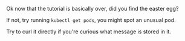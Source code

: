 
Ok now that the tutorial is basically over, did you find the easter egg?

If not, try running `kubectl get pods`, you might spot an unusual pod.

Try to curl it directly if you're curious what message is stored in it.